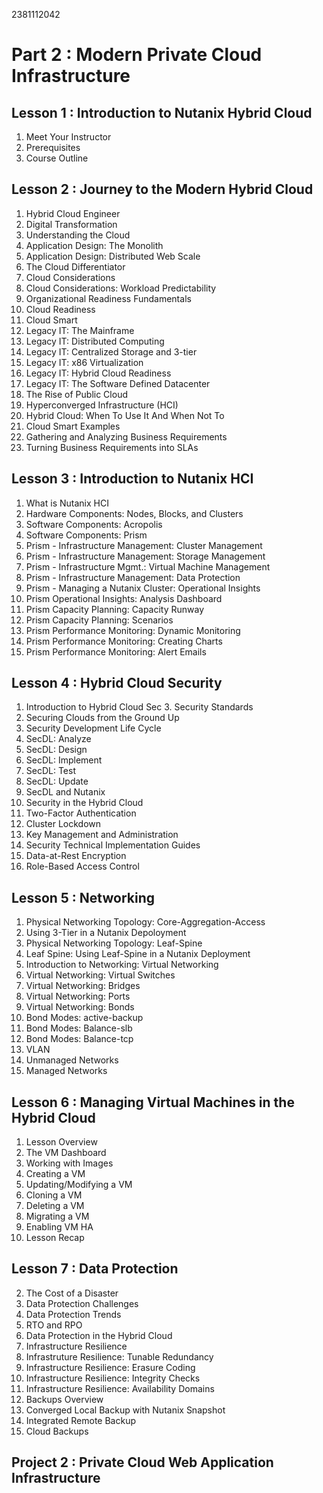 2381112042


Part 2 : Modern Private Cloud Infrastructure
================
Lesson 1 : Introduction to Nutanix Hybrid Cloud
------------
 1. Meet Your Instructor
 2. Prerequisites
 3. Course Outline

Lesson 2 : Journey to the Modern Hybrid Cloud
------------
 1. Hybrid Cloud Engineer
 2. Digital Transformation
 3. Understanding the Cloud
 4. Application Design: The Monolith
 5. Application Design: Distributed Web Scale
 6. The Cloud Differentiator
 7. Cloud Considerations
 8. Cloud Considerations: Workload Predictability
 9. Organizational Readiness Fundamentals
 10. Cloud Readiness
 11. Cloud Smart
 12. Legacy IT: The Mainframe
 13. Legacy IT: Distributed Computing
 14. Legacy IT: Centralized Storage and 3-tier
 15. Legacy IT: x86 Virtualization
 16. Legacy IT: Hybrid Cloud Readiness
 17. Legacy IT: The Software Defined Datacenter
 18. The Rise of Public Cloud
 19. Hyperconverged Infrastructure (HCI)
 20. Hybrid Cloud: When To Use It And When Not To
 21. Cloud Smart Examples
 22. Gathering and Analyzing Business Requirements
 23. Turning Business Requirements into SLAs

Lesson 3 : Introduction to Nutanix HCI
------------
 1. What is Nutanix HCI
 2. Hardware Components: Nodes, Blocks, and Clusters
 3. Software Components: Acropolis
 4. Software Components: Prism
 5. Prism - Infrastructure Management: Cluster Management
 6. Prism - Infrastructure Management: Storage Management
 7. Prism - Infrastructure Mgmt.: Virtual Machine Management
 8. Prism - Infrastructure Management: Data Protection
 9. Prism - Managing a Nutanix Cluster: Operational Insights
 10. Prism Operational Insights: Analysis Dashboard
 11. Prism Capacity Planning: Capacity Runway
 12. Prism Capacity Planning: Scenarios
 13. Prism Performance Monitoring: Dynamic Monitoring
 14. Prism Performance Monitoring: Creating Charts
 15. Prism Performance Monitoring: Alert Emails
 
Lesson 4 : Hybrid Cloud Security
------------
 1. Introduction to Hybrid Cloud Sec 3. Security Standards
 2. Securing Clouds from the Ground Up
 3. Security Development Life Cycle
 4. SecDL: Analyze
 5. SecDL: Design
 6. SecDL: Implement
 7. SecDL: Test
 8. SecDL: Update
 9. SecDL and Nutanix
 10. Security in the Hybrid Cloud
 11. Two-Factor Authentication
 12. Cluster Lockdown
 13. Key Management and Administration
 14. Security Technical Implementation Guides
 15. Data-at-Rest Encryption
 16. Role-Based Access Control

Lesson 5 : Networking
------------
 1. Physical Networking Topology: Core-Aggregation-Access
 2. Using 3-Tier in a Nutanix Depoloyment
 3. Physical Networking Topology: Leaf-Spine
 4. Leaf Spine: Using Leaf-Spine in a Nutanix Deployment
 5. Introduction to Networking: Virtual Networking
 6. Virtual Networking: Virtual Switches
 7. Virtual Networking: Bridges
 8. Virtual Networking: Ports
 9. Virtual Networking: Bonds
 10. Bond Modes: active-backup
 11. Bond Modes: Balance-slb
 12. Bond Modes: Balance-tcp
 13. VLAN
 14. Unmanaged Networks
 15. Managed Networks

Lesson 6 : Managing Virtual Machines in the Hybrid Cloud
------------
 1. Lesson Overview
 2. The VM Dashboard
 3. Working with Images
 4. Creating a VM
 7. Updating/Modifying a VM
 5. Cloning a VM
 6. Deleting a VM
 7. Migrating a VM
 8. Enabling VM HA
 9. Lesson Recap

Lesson 7 : Data Protection
------------
 2. The Cost of a Disaster
 3. Data Protection Challenges
 4. Data Protection Trends
 5. RTO and RPO
 6. Data Protection in the Hybrid Cloud
 7. Infrastructure Resilience
 8. Infrastruture Resilience: Tunable Redundancy
 9. Infrastructure Resilience: Erasure Coding
 10. Infrastructure Resilience: Integrity Checks
 11. Infrastructure Resilience: Availability Domains
 12. Backups Overview
 14. Converged Local Backup with Nutanix Snapshot
 15. Integrated Remote Backup
 16. Cloud Backups

Project 2 : Private Cloud Web Application Infrastructure
------------
